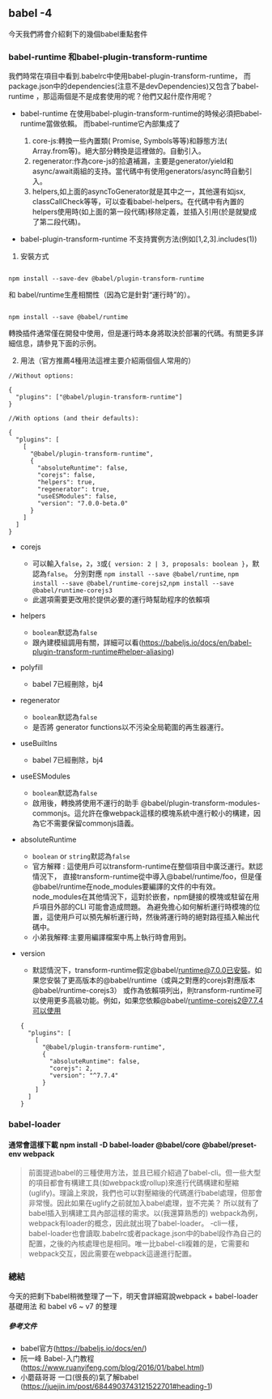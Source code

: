 ## babel -4

今天我們將會介紹剩下的幾個babel重點套件

### babel-runtime 和babel-plugin-transform-runtime

我們時常在項目中看到.babelrc中使用babel-plugin-transform-runtime，
而package.json中的dependencies(注意不是devDependencies)又包含了babel-runtime
，那這兩個是不是成套使用的呢？他們又起什麼作用呢？

- babel-runtime 在使用babel-plugin-transform-runtime的時候必須把babel-runtime當做依賴。
而babel-runtime它內部集成了
  1. core-js:轉換一些內置類( Promise, Symbols等等)和靜態方法( Array.from等)。絕大部分轉換是這裡做的。自動引入。
  2. regenerator:作為core-js的拾遺補漏，主要是generator/yield和async/await兩組的支持。當代碼中有使用generators/async時自動引入。
  3. helpers,如上面的asyncToGenerator就是其中之一，其他還有如jsx, classCallCheck等等，可以查看babel-helpers。在代碼中有內置的helpers使用時(如上面的第一段代碼)移除定義，並插入引用(於是就變成了第二段代碼)。
 
- babel-plugin-transform-runtime 不支持實例方法(例如[1,2,3].includes(1))

1. 安裝方式
```

npm install --save-dev @babel/plugin-transform-runtime

```

和 babel/runtime生產相關性（因為它是針對“運行時”的）。
```

npm install --save @babel/runtime

```
轉換插件通常僅在開發中使用，但是運行時本身將取決於部署的代碼。有關更多詳細信息，請參見下面的示例。


2. 用法（官方推薦4種用法這裡主要介紹兩個個人常用的）


```
//Without options:

{
  "plugins": ["@babel/plugin-transform-runtime"]
}

```

```
//With options (and their defaults):

{
  "plugins": [
    [
      "@babel/plugin-transform-runtime",
      {
        "absoluteRuntime": false,
        "corejs": false,
        "helpers": true,
        "regenerator": true,
        "useESModules": false,
        "version": "7.0.0-beta.0"
      }
    ]
  ]
}

```

- corejs
  - 可以輸入`false`，`2`，`3`或`{ version: 2 | 3, proposals: boolean }`，默認為`false`。
     分別對應 `npm install --save @babel/runtime`, `npm install --save @babel/runtime-corejs2`,`npm install --save @babel/runtime-corejs3 `
  - 此選項需要更改用於提供必要的運行時幫助程序的依賴項
- helpers
  - `boolean`默認為`false`
  - 跟內建模組調用有關，詳細可以看(https://babeljs.io/docs/en/babel-plugin-transform-runtime#helper-aliasing)
- polyfill
  - babel 7已經刪除，bj4
- regenerator
  - `boolean`默認為`false`
  - 是否將 generator functions以不污染全局範圍的再生器運行。
- useBuiltIns
  - babel 7已經刪除，bj4
- useESModules
  - `boolean`默認為`false`
  -  啟用後，轉換將使用不運行的助手 @babel/plugin-transform-modules-commonjs。這允許在像webpack這樣的模塊系統中進行較小的構建，因為它不需要保留commonjs語義。
- absoluteRuntime
  - `boolean` or `string`默認為`false`
  - 官方解釋 : 這使用戶可以transform-runtime在整個項目中廣泛運行。默認情況下，
    直接transform-runtime從中導入@babel/runtime/foo，但是僅@babel/runtime在node_modules要編譯的文件的中有效。
    node_modules在其他情況下，這對於嵌套，npm鏈接的模塊或駐留在用戶項目外部的CLI 可能會造成問題。
    為避免擔心如何解析運行時模塊的位置，這使用戶可以預先解析運行時，然後將運行時的絕對路徑插入輸出代碼中。
  - 小弟我解釋:主要用編譯檔案中馬上執行時會用到。

- version 
  - 默認情況下，transform-runtime假定@babel/runtime@7.0.0已安裝。如果您安裝了更高版本的@babel/runtime（或與之對應的corejs對應版本 @babel/runtime-corejs3）
  或作為依賴項列出，則transform-runtime可以使用更多高級功能。例如，如果您依賴@babel/runtime-corejs2@7.7.4可以使用
  ```
  {
    "plugins": [
      [
        "@babel/plugin-transform-runtime",
        {
          "absoluteRuntime": false,
          "corejs": 2,
          "version": "^7.7.4"
        }
      ]
    ]
  }
  ```
  
  
 ### babel-loader
 
 #### 通常會這樣下載 npm install -D babel-loader @babel/core @babel/preset-env webpack
> 前面提過babel的三種使用方法，並且已經介紹過了babel-cli。但一些大型的項目都會有構建工具(如webpack或rollup)來進行代碼構建和壓縮(uglify)。理論上來說，我們也可以對壓縮後的代碼進行babel處理，但那會非常慢。因此如果在uglify之前就加入babel處理，豈不完美？
>  所以就有了babel插入到構建工具內部這樣的需求。以(我還算熟悉的) webpack為例，webpack有loader的概念，因此就出現了babel-loader。
>  -cli一樣，babel-loader也會讀取.babelrc或者package.json中的babel段作為自己的配置，之後的內核處理也是相同。唯一比babel-cli複雜的是，它需要和webpack交互，因此需要在webpack這邊進行配置。

### 總結
今天的把剩下babel稍微整理了一下，明天會詳細寫說webpack + babel-loader 基礎用法 和 babel v6 ~ v7 的整理

##### 參考文件

- babel官方(https://babeljs.io/docs/en/)
- 阮一峰 Babel-入门教程(https://www.ruanyifeng.com/blog/2016/01/babel.html)
- 小蘑菇哥哥 一口(很長的)氣了解babel (https://juejin.im/post/6844903743121522701#heading-1)
